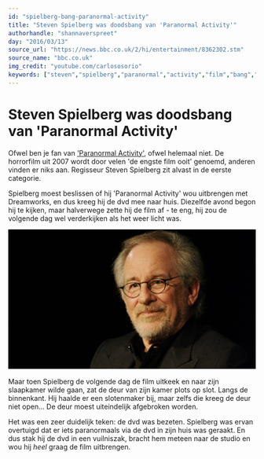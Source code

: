 ```yaml
---
id: "spielberg-bang-paranormal-activity"
title: "Steven Spielberg was doodsbang van 'Paranormal Activity'"
authorhandle: "shannaverspreet"
day: "2016/03/13"
source_url: "https://news.bbc.co.uk/2/hi/entertainment/8362302.stm"
source_name: "bbc.co.uk"
img_credit: "youtube.com/carlososorio"
keywords: ["steven","spielberg","paranormal","activity","film","bang","angst","schrik","dvd"]
---
```

# Steven Spielberg was doodsbang van 'Paranormal Activity'
Ofwel ben je fan van ['Paranormal Activity'](https://www.imdb.com/title/tt1179904/), ofwel helemaal niet. De horrorfilm uit 2007 wordt door velen 'de engste film ooit' genoemd, anderen vinden er niks aan. Regisseur Steven Spielberg zit alvast in de eerste categorie.

Spielberg moest beslissen of hij 'Paranormal Activity' wou uitbrengen met Dreamworks, en dus kreeg hij de dvd mee naar huis. Diezelfde avond begon hij te kijken, maar halverwege zette hij de film af - te eng, hij zou de volgende dag wel verderkijken als het weer licht was.

![wikimedia.org](2.jpg "Credit: wikimedia.org")

Maar toen Spielberg de volgende dag de film uitkeek en naar zijn slaapkamer wilde gaan, zat de deur van zijn kamer plots op slot. Langs de binnenkant. Hij haalde er een slotenmaker bij, maar zelfs die kreeg de deur niet open... De deur moest uiteindelijk afgebroken worden.

Het was een zeer duidelijk teken: de dvd was bezeten. Spielberg was ervan overtuigd dat er iets paranormaals via de dvd in zijn huis was geraakt. En dus stak hij de dvd in een vuilniszak, bracht hem meteen naar de studio en wou hij _heel_ graag de film uitbrengen.